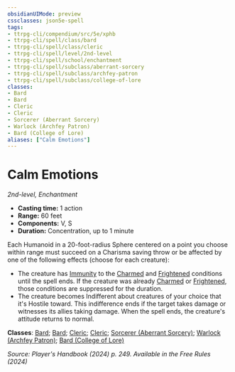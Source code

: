 ```yaml
---
obsidianUIMode: preview
cssclasses: json5e-spell
tags:
- ttrpg-cli/compendium/src/5e/xphb
- ttrpg-cli/spell/class/bard
- ttrpg-cli/spell/class/cleric
- ttrpg-cli/spell/level/2nd-level
- ttrpg-cli/spell/school/enchantment
- ttrpg-cli/spell/subclass/aberrant-sorcery
- ttrpg-cli/spell/subclass/archfey-patron
- ttrpg-cli/spell/subclass/college-of-lore
classes:
- Bard
- Bard
- Cleric
- Cleric
- Sorcerer (Aberrant Sorcery)
- Warlock (Archfey Patron)
- Bard (College of Lore)
aliases: ["Calm Emotions"]
---
```

# Calm Emotions
*2nd-level, Enchantment*  


- **Casting time:** 1 action
- **Range:** 60 feet
- **Components:** V, S
- **Duration:** Concentration, up to 1 minute

Each Humanoid in a 20-foot-radius Sphere centered on a point you choose within range must succeed on a Charisma saving throw or be affected by one of the following effects (choose for each creature):

- The creature has [Immunity](Mechanics/rules/variant-rules/immunity-xphb.md) to the [Charmed](Mechanics/rules/conditions.md#Charmed) and [Frightened](Mechanics/rules/conditions.md#Frightened) conditions until the spell ends. If the creature was already [Charmed](Mechanics/rules/conditions.md#Charmed) or [Frightened](Mechanics/rules/conditions.md#Frightened), those conditions are suppressed for the duration.  
- The creature becomes Indifferent about creatures of your choice that it's Hostile toward. This indifference ends if the target takes damage or witnesses its allies taking damage. When the spell ends, the creature's attitude returns to normal.  

**Classes**: [Bard](list-spells-classes-bard); [Bard](list-spells-classes-bard); [Cleric](list-spells-classes-cleric); [Cleric](list-spells-classes-cleric); [Sorcerer (Aberrant Sorcery)](list-spells-classes-sorcerer-xphb-aberrant-sorcery-xphb); [Warlock (Archfey Patron)](list-spells-classes-warlock-xphb-archfey-patron-xphb); [Bard (College of Lore)](list-spells-classes-bard-xphb-college-of-lore-xphb)

*Source: Player's Handbook (2024) p. 249. Available in the Free Rules (2024)*